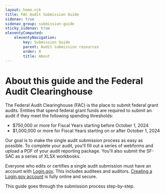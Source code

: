 ```yaml
---
layout: home.njk
title: FAC Audit Submission Guide
sidenav: true
sidenav_group: submission-guide
sticky_sidenav: true
eleventyComputed:
    eleventyNavigation:
        key: Submission Guide
        parent: Audit submission resources
        order: 0
        title: About
---
```


# About this guide and the Federal Audit Clearinghouse

The Federal Audit Clearinghouse (FAC) is the place to submit federal grant audits. Entities that spend federal grant funds are required to submit an audit if they meet the following spending thresholds:

* $750,000 or more for Fiscal Years starting before October 1, 2024
* $1,000,000 or more for Fiscal Years starting on or after October 1, 2024

Our goal is to make the single audit submission process as easy as possible. To complete your audit, you'll fill out a series of webforms and upload a PDF of your audit reporting package. You'll also submit the SF-SAC as a series of XLSX workbooks.

Everyone who edits or certifies a single audit submission must have an account with [Login.gov](https://login.gov/). This includes auditees and auditors. [Creating a Login.gov account](https://login.gov/create-an-account/) is fully online and secure.

This guide goes through the submission process step-by-step.

